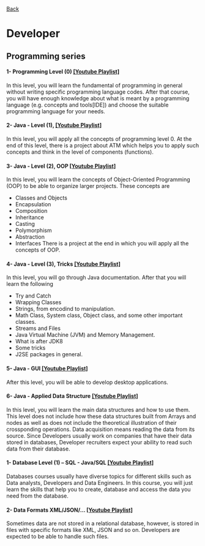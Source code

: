 [Back](https://github.com/aorogat/Data-Science-and-Software-Engineering/blob/master/README.md)
# Developer

## Programming series
#### 1- Programming Level (0) [\[Youtube Playlist\]](https://www.youtube.com/playlist?list=PL73bE5x5W-IDgkSxUQx9GCv0vBQPjBNuJ)
In this level, you will learn the fundamental of programming in general without writing specific programming language codes. After that course, you will have enough knowledge about what is meant by a programming language (e.g. concepts and tools[IDE]) and choose the suitable programming language for your needs.

#### 2- Java - Level (1),  [\[Youtube Playlist\]](https://www.youtube.com/playlist?list=PL73bE5x5W-IDK_ksDRHQRDW_7qvUAWgfy)
In this level, you will apply all the concepts of programming level 0. At the end of this level, there is a project about ATM which helps you to apply such concepts and think in the level of components (functions).

#### 3- Java - Level (2), OOP [\[Youtube Playlist\]](https://www.youtube.com/playlist?list=PL73bE5x5W-IDXOPAssRtlfJzh_Dbl9wxL)
In this level, you will learn the concepts of Object-Oriented Programming (OOP) to be able to organize larger projects. These concepts are 
* Classes and Objects 
* Encapsulation 
* Composition 
* Inheritance
* Casting 
* Polymorphism 
* Abstraction
* Interfaces
There is a project at the end in which you will apply all the concepts of OOP. 

#### 4- Java - Level (3), Tricks [\[Youtube Playlist\]]()
In this level, you will go through Java documentation. After that you will learn the following 
* Try and Catch 
* Wrapping Classes
* Strings, from encodind to manipulation. 
* Math Class, System class, Object class, and some other important classes. 
* Streams and Files
* Java Virtual Machine (JVM) and Memory Management. 
* What is after JDK8
* Some tricks
* J2SE packages in general.

#### 5- Java - GUI [\[Youtube Playlist\]](https://www.youtube.com/playlist?list=PL73bE5x5W-IA8t-LdfAli-7uM9ctsZzrJ)
After this level, you will be able to develop desktop applications. 

#### 6- Java - Applied Data Structure [\[Youtube Playlist\]](https://www.youtube.com/playlist?list=PL73bE5x5W-ICLzNwt5aAjnstOlqNgtqMJ)
In this level, you will learn the main data structures and how to use them. This level does not include how these data structures built from Arrays and nodes as well as does not include the theoretical illustration of their crossponding operations. 
Data acquisition means reading the data from its source. Since Developers usually work on companies that have their data stored in databases, Developer recruiters expect your ability to read such data from their database. 
#### 1- Database Level (1) – SQL - Java/SQL [\[Youtube Playlist\]]()
Databases courses usually have diverse topics for different skills such as Data analysts, Developers and Data Engineers. In this course, you will just learn the skills that help you to create, database and access the data you need from the database. 
#### 2- Data Formats XML/JSON/… [\[Youtube Playlist\]]()
Sometimes data are not stored in a relational database, however, is stored in files with specific formats like XML, JSON and so on. Developers are expected to be able to handle such files.
